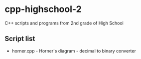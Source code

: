 # cpp-highschool-2

C++ scripts and programs from 2nd grade of High School

## Script list

* horner.cpp - Horner's diagram - decimal to binary converter
